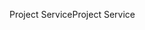 <span data-ttu-id="b22a8-101">Project Service</span><span class="sxs-lookup"><span data-stu-id="b22a8-101">Project Service</span></span>
